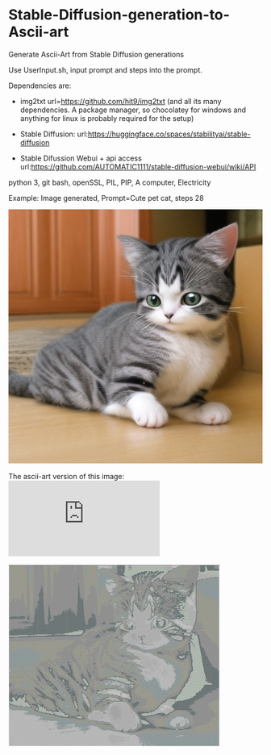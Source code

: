 # Stable-Diffusion-generation-to-Ascii-art
Generate Ascii-Art from Stable Diffusion generations

Use UserInput.sh, input prompt and steps into the prompt.

Dependencies are:
* img2txt url=https://github.com/hit9/img2txt (and all its many dependencies. A package manager, so chocolatey for windows and anything for linux is probably required for the setup)

* Stable Diffusion: url:https://huggingface.co/spaces/stabilityai/stable-diffusion

* Stable Difussion Webui + api access url:https://github.com/AUTOMATIC1111/stable-diffusion-webui/wiki/API

python 3, 
git bash, 
openSSL, 
PIL,
PIP,
A computer,
Electricity


Example: Image generated, Prompt=Cute pet cat, steps 28

![Cute pet cat, steps 28](https://github.com/bucketcat/Stable-Diffusion-generation-to-Ascii-art/blob/main/exampleCat.png)

The ascií-art version of this image:![Cute pet cat, steps 28](https://github.com/bucketcat/Stable-Diffusion-generation-to-Ascii-art/blob/main/exampleCat.txt)


![Cute pet cat, steps 28](https://github.com/bucketcat/Stable-Diffusion-generation-to-Ascii-art/blob/main/exampleCat.gif)
